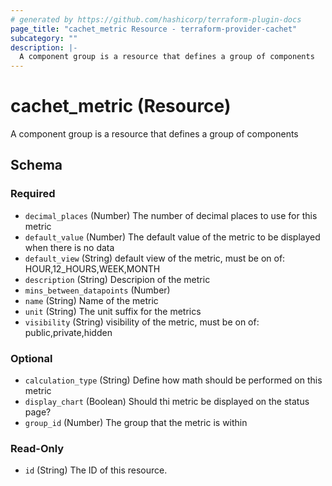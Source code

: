 ```yaml
---
# generated by https://github.com/hashicorp/terraform-plugin-docs
page_title: "cachet_metric Resource - terraform-provider-cachet"
subcategory: ""
description: |-
  A component group is a resource that defines a group of components
---
```


# cachet_metric (Resource)

A component group is a resource that defines a group of components



<!-- schema generated by tfplugindocs -->
## Schema

### Required

- `decimal_places` (Number) The number of decimal places to use for this metric
- `default_value` (Number) The default value of the metric to be displayed when there is no data
- `default_view` (String) default view of the metric, must be on of: HOUR,12_HOURS,WEEK,MONTH
- `description` (String) Descripion of the metric
- `mins_between_datapoints` (Number)
- `name` (String) Name of the metric
- `unit` (String) The unit suffix for the metrics
- `visibility` (String) visibility of the metric, must be on of: public,private,hidden

### Optional

- `calculation_type` (String) Define how math should be performed on this metric
- `display_chart` (Boolean) Should thi metric be displayed on the status page?
- `group_id` (Number) The group that the metric is within

### Read-Only

- `id` (String) The ID of this resource.


